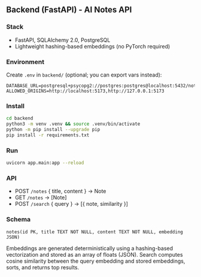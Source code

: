 ## Backend (FastAPI) - AI Notes API

### Stack

- FastAPI, SQLAlchemy 2.0, PostgreSQL
- Lightweight hashing-based embeddings (no PyTorch required)

### Environment

Create `.env` in `backend/` (optional; you can export vars instead):

```
DATABASE_URL=postgresql+psycopg2://postgres:postgres@localhost:5432/notes_db
ALLOWED_ORIGINS=http://localhost:5173,http://127.0.0.1:5173
```

### Install

```bash
cd backend
python3 -m venv .venv && source .venv/bin/activate
python -m pip install --upgrade pip
pip install -r requirements.txt
```

### Run

```bash
uvicorn app.main:app --reload
```

### API

- POST `/notes` { title, content } -> Note
- GET `/notes` -> [Note]
- POST `/search` { query } -> [{ note, similarity }]

### Schema

`notes(id PK, title TEXT NOT NULL, content TEXT NOT NULL, embedding JSON)`

Embeddings are generated deterministically using a hashing-based vectorization and stored as an array of floats (JSON). Search computes cosine similarity between the query embedding and stored embeddings, sorts, and returns top results.
